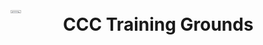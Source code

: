 <!DOCTYPE html>
<html>
<body>
    <div class="image-text-container" style="display: flex; align-items: center; height: 8rem">
        <img style="width: 20%" src="https://github.com/Davooood90/CCC-Training-Grounds/assets/70912824/7dd4bd61-7767-4063-b8f7-02ba86452173" alt="A beautiful sunset over the mountains">
        <h1 style="width: 100%;">CCC Training Grounds</h1>
    </div>
</body>
</html>
